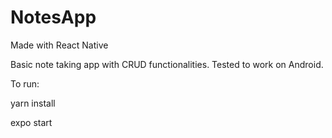 # NotesApp

Made with React Native

Basic note taking app with CRUD functionalities. Tested to work on Android.

To run: 

yarn install

expo start
